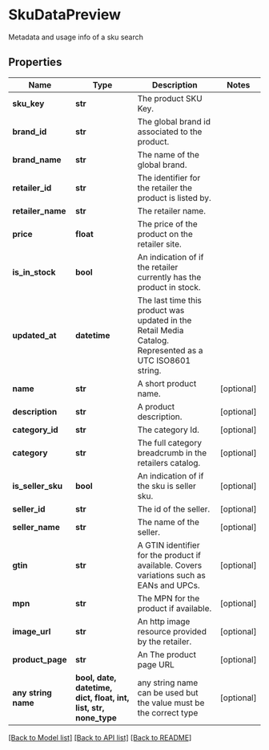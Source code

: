 # SkuDataPreview

Metadata and usage info of a sku search

## Properties
Name | Type | Description | Notes
------------ | ------------- | ------------- | -------------
**sku_key** | **str** | The product SKU Key. | 
**brand_id** | **str** | The global brand id associated to the product. | 
**brand_name** | **str** | The name of the global brand. | 
**retailer_id** | **str** | The identifier for the retailer the product is listed by. | 
**retailer_name** | **str** | The retailer name. | 
**price** | **float** | The price of the product on the retailer site. | 
**is_in_stock** | **bool** | An indication of if the retailer currently has the product in stock. | 
**updated_at** | **datetime** | The last time this product was updated in the Retail Media Catalog. Represented as a UTC ISO8601 string. | 
**name** | **str** | A short product name. | [optional] 
**description** | **str** | A product description. | [optional] 
**category_id** | **str** | The category Id. | [optional] 
**category** | **str** | The full category breadcrumb in the retailers catalog. | [optional] 
**is_seller_sku** | **bool** | An indication of if the sku is seller sku. | [optional] 
**seller_id** | **str** | The id of the seller. | [optional] 
**seller_name** | **str** | The name of the seller. | [optional] 
**gtin** | **str** | A GTIN identifier for the product if available. Covers variations such as EANs and UPCs. | [optional] 
**mpn** | **str** | The MPN for the product if available. | [optional] 
**image_url** | **str** | An http image resource provided by the retailer. | [optional] 
**product_page** | **str** | An The product page URL | [optional] 
**any string name** | **bool, date, datetime, dict, float, int, list, str, none_type** | any string name can be used but the value must be the correct type | [optional]

[[Back to Model list]](../README.md#documentation-for-models) [[Back to API list]](../README.md#documentation-for-api-endpoints) [[Back to README]](../README.md)


